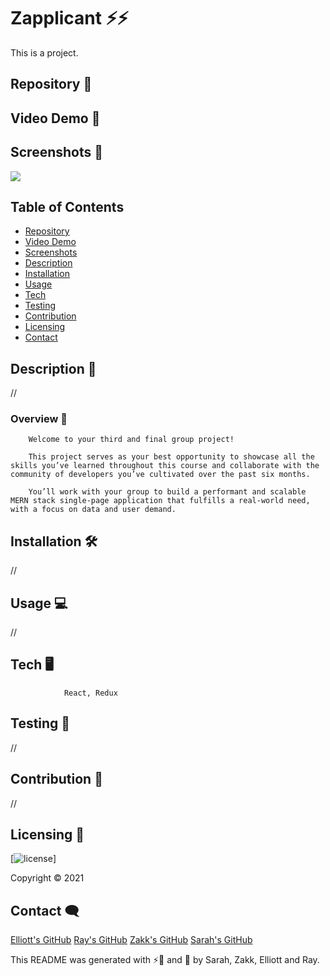 # Zapplicant ⚡⚡ #

This is a project.

## Repository 💼 ##

[]()

## Video Demo 💼 ##

[]()

## Screenshots 💼 ##

<img src="https://raw">


## Table of Contents ##

- [Repository](#Repository-)
- [Video Demo](#Video-Demo-)
- [Screenshots](#Screenshots-)
- [Description](#Description-)
- [Installation](#Installation-)
- [Usage](#Usage-)
- [Tech](#Tech-)
- [Testing](#Testing-)
- [Contribution](#Contribution-)
- [Licensing](#Licensing-)
- [Contact](#Contact-)



## Description 📌

//


### Overview 🤞

        Welcome to your third and final group project!
        
        This project serves as your best opportunity to showcase all the skills you’ve learned throughout this course and collaborate with the community of developers you’ve cultivated over the past six months.
        
        You’ll work with your group to build a performant and scalable MERN stack single-page application that fulfills a real-world need, with a focus on data and user demand.


## Installation 🛠

//


## Usage 💻

//

## Tech 🖥

                React, Redux


## Testing 🧷

//

## Contribution 🤝

//


## Licensing 🧾

[![license](https://img.shields.io/github/license/)]

Copyright &copy; 2021


## Contact 🗨

[Elliott's GitHub](https://github.com/spencee1315)
[Ray's GitHub](https://github.com/rashir01)
[Zakk's GitHub](https://github.com/ZakkFast)
[Sarah's GitHub](https://github.com/SJROHRXD)

This README was generated with ⚡💼 and 🤍 by Sarah, Zakk, Elliott and Ray.
